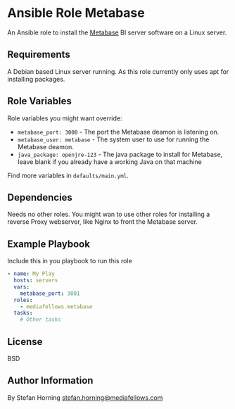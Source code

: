 # Ansible Role Metabase

An Ansible role to install the [Metabase](https://www.metabase.com/) BI server software on a Linux server.

## Requirements

A Debian based Linux server running. As this role currently only uses apt for installing packages.

## Role Variables

Role variables you might want override:

- `metabase_port: 3000` - The port the Metabase deamon is listening on.
- `metabase_user: metabase` - The system user to use for running the Metabase deamon.
- `java_package: openjre-123` - The java package to install for Metabase, leave blank if you already have a working Java on that machine

Find more variables in `defaults/main.yml`.

## Dependencies

Needs no other roles. You might wan to use other roles for installing a reverse Proxy webserver, like Nginx to front the Metabase server.

## Example Playbook

Include this in you playbook to run this role

```yaml
- name: My Play
  hosts: servers
  vars:
    metabase_port: 3001
  roles:
    - mediafellows.metabase
  tasks:
    # Other tasks
```

## License

BSD

## Author Information

By Stefan Horning <stefan.horning@mediafellows.com>
